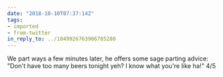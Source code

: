 ```yaml
---
date: "2018-10-10T07:37:14Z"
tags:
- imported
- from-twitter
in_reply_to: ../1049926763906785280
---
```

We part ways a few minutes later, he offers some sage parting advice: "Don't have too many beers tonight yeh? I know what you're like ha\!" 4/5
